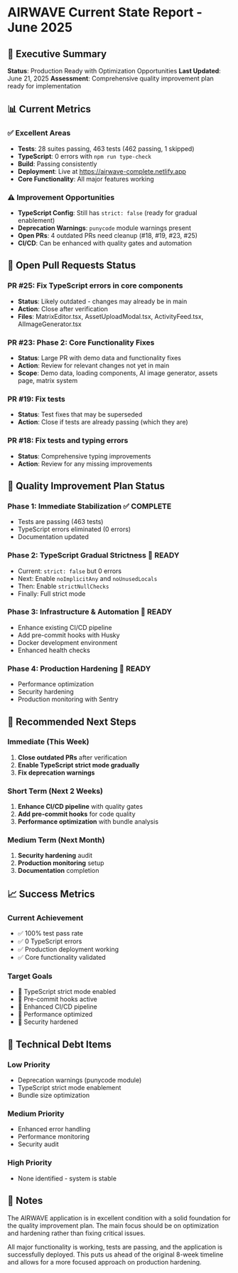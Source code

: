 # AIRWAVE Current State Report - June 2025

## 🎯 Executive Summary

**Status**: Production Ready with Optimization Opportunities
**Last Updated**: June 21, 2025
**Assessment**: Comprehensive quality improvement plan ready for implementation

## 📊 Current Metrics

### ✅ Excellent Areas

- **Tests**: 28 suites passing, 463 tests (462 passing, 1 skipped)
- **TypeScript**: 0 errors with `npm run type-check`
- **Build**: Passing consistently
- **Deployment**: Live at https://airwave-complete.netlify.app
- **Core Functionality**: All major features working

### ⚠️ Improvement Opportunities

- **TypeScript Config**: Still has `strict: false` (ready for gradual enablement)
- **Deprecation Warnings**: `punycode` module warnings present
- **Open PRs**: 4 outdated PRs need cleanup (#18, #19, #23, #25)
- **CI/CD**: Can be enhanced with quality gates and automation

## 🔄 Open Pull Requests Status

### PR #25: Fix TypeScript errors in core components

- **Status**: Likely outdated - changes may already be in main
- **Action**: Close after verification
- **Files**: MatrixEditor.tsx, AssetUploadModal.tsx, ActivityFeed.tsx, AIImageGenerator.tsx

### PR #23: Phase 2: Core Functionality Fixes

- **Status**: Large PR with demo data and functionality fixes
- **Action**: Review for relevant changes not yet in main
- **Scope**: Demo data, loading components, AI image generator, assets page, matrix system

### PR #19: Fix tests

- **Status**: Test fixes that may be superseded
- **Action**: Close if tests are already passing (which they are)

### PR #18: Fix tests and typing errors

- **Status**: Comprehensive typing improvements
- **Action**: Review for any missing improvements

## 🎯 Quality Improvement Plan Status

### Phase 1: Immediate Stabilization ✅ COMPLETE

- Tests are passing (463 tests)
- TypeScript errors eliminated (0 errors)
- Documentation updated

### Phase 2: TypeScript Gradual Strictness 🔄 READY

- Current: `strict: false` but 0 errors
- Next: Enable `noImplicitAny` and `noUnusedLocals`
- Then: Enable `strictNullChecks`
- Finally: Full strict mode

### Phase 3: Infrastructure & Automation 🔄 READY

- Enhance existing CI/CD pipeline
- Add pre-commit hooks with Husky
- Docker development environment
- Enhanced health checks

### Phase 4: Production Hardening 🔄 READY

- Performance optimization
- Security hardening
- Production monitoring with Sentry

## 🚀 Recommended Next Steps

### Immediate (This Week)

1. **Close outdated PRs** after verification
2. **Enable TypeScript strict mode gradually**
3. **Fix deprecation warnings**

### Short Term (Next 2 Weeks)

1. **Enhance CI/CD pipeline** with quality gates
2. **Add pre-commit hooks** for code quality
3. **Performance optimization** with bundle analysis

### Medium Term (Next Month)

1. **Security hardening** audit
2. **Production monitoring** setup
3. **Documentation** completion

## 📈 Success Metrics

### Current Achievement

- ✅ 100% test pass rate
- ✅ 0 TypeScript errors
- ✅ Production deployment working
- ✅ Core functionality validated

### Target Goals

- 🎯 TypeScript strict mode enabled
- 🎯 Pre-commit hooks active
- 🎯 Enhanced CI/CD pipeline
- 🎯 Performance optimized
- 🎯 Security hardened

## 🔧 Technical Debt Items

### Low Priority

- Deprecation warnings (punycode module)
- TypeScript strict mode enablement
- Bundle size optimization

### Medium Priority

- Enhanced error handling
- Performance monitoring
- Security audit

### High Priority

- None identified - system is stable

## 📝 Notes

The AIRWAVE application is in excellent condition with a solid foundation for the quality improvement plan. The main focus should be on optimization and hardening rather than fixing critical issues.

All major functionality is working, tests are passing, and the application is successfully deployed. This puts us ahead of the original 8-week timeline and allows for a more focused approach on production hardening.
